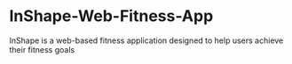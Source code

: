 # InShape-Web-Fitness-App
InShape is a web-based fitness application designed to help users achieve their fitness goals
